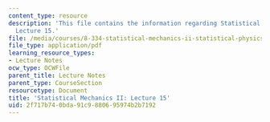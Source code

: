 ```yaml
---
content_type: resource
description: 'This file contains the information regarding Statistical Mechanics II:
  Lecture 15.'
file: /media/courses/8-334-statistical-mechanics-ii-statistical-physics-of-fields-spring-2014/2f717b740bda91c9880695974b2b7192_MIT8_334S14_Lec15.pdf
file_type: application/pdf
learning_resource_types:
- Lecture Notes
ocw_type: OCWFile
parent_title: Lecture Notes
parent_type: CourseSection
resourcetype: Document
title: 'Statistical Mechanics II: Lecture 15'
uid: 2f717b74-0bda-91c9-8806-95974b2b7192
---
```

